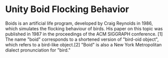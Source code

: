 # Unity Boid Flocking Behavior
Boids is an artificial life program, developed by Craig Reynolds in 1986, which simulates the flocking behaviour of birds. His paper on this topic was published in 1987 in the proceedings of the ACM SIGGRAPH conference. [1] The name "boid" corresponds to a shortened version of "bird-oid object", which refers to a bird-like object.[2] "Boid" is also a New York Metropolitan dialect pronunciation for "bird." 
